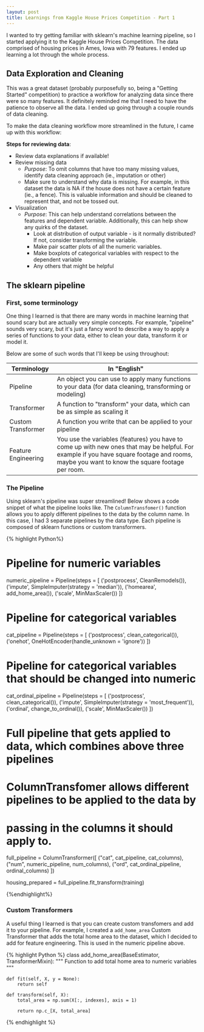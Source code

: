 ```yaml
---
layout: post
title: Learnings from Kaggle House Prices Competition - Part 1
---
```


I wanted to try getting familiar with sklearn's machine learning pipeline, so I started applying it to the Kaggle House Prices Competition. The data comprised of housing prices in Ames, Iowa with 79 features. I ended up learning a lot through the whole process.

## Data Exploration and Cleaning

This was a great dataset (probably purposefully so, being a "Getting Started" competition) to practice a workflow for analyzing data since there were so many features. It definitely reminded me that I need to have the patience to observe all the data. I ended up going through a couple rounds of data cleaning.

To make the data cleaning workflow more streamlined in the future, I came up with this workflow:

**Steps for reviewing data**:


- Review data explanations if available!
- Review missing data
  -  *Purpose*: To omit columns that have too many missing values, identify data cleaning approach (ie., imputation or other)
    - Make sure to understand why data is missing. For example, in this dataset the data is NA if the house does not have a certain feature (ie., a fence). This is valuable information and should be cleaned to represent that, and not be tossed out.
- Visualization
  - *Purpose*: This can help understand correlations between the features and dependent variable. Additionally, this can help show any quirks of the dataset.
    - Look at distribution of output variable - is it normally distributed? If not, consider transforming the variable.
    - Make pair scatter plots of all the numeric variables.
    - Make boxplots of categorical variables with respect to the dependent variable
    - Any others that might be helpful


## The sklearn pipeline

### First, some terminology

One thing I learned is that there are many words in machine learning that sound scary but are actually very simple concepts. For example, "pipeline" sounds very scary, but it's just a fancy word to describe a way to apply a series of functions to your data, either to clean your data, transform it or model it.

Below are some of such words that I'll keep be using throughout:

| Terminology    | In "English" |
|----------------|--------------|
|Pipeline   |An object you can use to apply many functions to your data (for data cleaning, transforming or modeling)   |
|Transformer   |A function to "transform" your data, which can be as simple as scaling it   |
|Custom Transformer   |A function you write that can be applied to your pipeline   |
|Feature Engineering   |    You use the variables (features) you have to come up with new ones that may be helpful. For example if you have square footage and rooms, maybe you want to know the square footage per room.|

### The Pipeline
Using sklearn's pipeline was super streamlined! Below shows a code snippet of what the pipeline looks like. The `ColumnTransfomer()` function allows you to apply different pipelines to the data by the column name. In this case, I had 3 separate pipelines by the data type. Each pipeline is composed of sklearn functions or custom transformers.

{% highlight Python%}

# Pipeline for numeric variables
numeric_pipeline = Pipeline(steps = [
    ('postprocess', CleanRemodels()),
    ('impute', SimpleImputer(strategy = 'median')),
    ('homearea', add_home_area()),
    ('scale', MinMaxScaler())
])

# Pipeline for categorical variables
cat_pipeline = Pipeline(steps = [
    ('postprocess', clean_categorical()),
    ('onehot', OneHotEncoder(handle_unknown = 'ignore'))
])

# Pipeline for categorical variables that should be changed into numeric
cat_ordinal_pipeline = Pipeline(steps = [
    ('postprocess', clean_categorical()),
    ('impute', SimpleImputer(strategy = 'most_frequent')),
    ('ordinal', change_to_ordinal()),
    ('scale', MinMaxScaler())
])

# Full pipeline that gets applied to data, which combines above three pipelines
# ColumnTransfomer allows different pipelines to be applied to the data by
# passing in the columns it should apply to.
full_pipeline = ColumnTransformer([
    ("cat", cat_pipeline, cat_columns),
    ("num", numeric_pipeline, num_columns),
    ("ord", cat_ordinal_pipeline, ordinal_columns)
])

housing_prepared = full_pipeline.fit_transform(training)

{%endhighlight%}

### Custom Transformers

A useful thing I learned is that you can create custom transfomers and add it to your pipeline. For example, I created a `add_home_area` Custom Transformer that adds the total home area to the dataset, which I decided to add for feature engineering. This is used in the numeric pipeline above.

{% highlight Python %}
class add_home_area(BaseEstimator, TransformerMixin):
    """
    Function to add total home area to numeric variables
    """

    def fit(self, X, y = None):
        return self

    def transform(self, X):
        total_area = np.sum(X[:, indexes], axis = 1)

        return np.c_[X, total_area]
{% endhighlight %}
